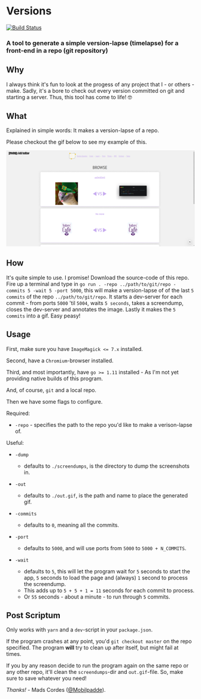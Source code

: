 # Versions

[![Build Status](https://travis-ci.org/Mobilpadde/versions.svg?branch=master)](https://travis-ci.org/Mobilpadde/versions)

### A tool to generate a simple version-lapse (timelapse) for a front-end in a repo (git repository)

## Why

I always think it's fun to look at the progess of any project that I - or others - make. Sadly, it's a bore to check out every version committed on git and starting a server. Thus, this tool has come to life! 🤓

## What

Explained in simple words: It makes a version-lapse of a repo.

Please checkout the gif below to see my example of this.

![https://voters.cafe version-lapse of five commits](sample/out.gif?raw=true "https://voters.cafe version-lapse of five commits")

## How

It's quite simple to use. I promise! Download the source-code of this repo. Fire up a terminal and type in `go run . -repo ../path/to/git/repo -commits 5 -wait 5 -port 5000`, this will make a version-lapse of of the last `5 commits` of the repo `../path/to/git/repo`. It starts a dev-server for each commit - from ports `5000` 'til `5004`, waits `5 seconds`, takes a screendump, closes the dev-server and annotates the image. Lastly it makes the `5 commits` into a gif. Easy peasy!

## Usage

First, make sure you have `ImageMagick <= 7.x` installed.

Second, have a `Chromium`-browser installed.

Third, and most importantly, have `go >= 1.11` installed - As I'm not yet providing native builds of this program.

And, of course, `git` and a local repo.

Then we have some flags to configure.

Required:

 * `-repo` - specifies the path to the repo you'd like to make a verison-lapse of.

Useful:

 * `-dump`
   * defaults to `./screendumps`, is the directory to dump the screenshots in.

 * `-out`
   * defaults to `./out.gif`, is the path and name to place the generated gif.

 * `-commits`
   * defaults to `0`, meaning all the commits. 

 * `-port`
   * defaults to `5000`, and will use ports from `5000` to `5000 + N_COMMITS`.

 * `-wait`
   * defaults to `5`, this will let the program wait for `5` seconds to start the app, `5` seconds to load the page and (always) `1` second to process the screendump.
   * This adds up to `5 + 5 + 1 = 11` seconds for each commit to process.
   * Or `55` seconds - about a minute - to run through `5` commits.

## Post Scriptum

Only works with `yarn` and a `dev`-script in your `package.json`.

If the program crashes at any point, you'd `git checkout master` on the repo specified. The program **will** try to clean up after itself, but might fail at times.

If you by any reason decide to run the program again on the same repo or any other repo, it'll clean the `screendumps`-dir and `out.gif`-file. So, make sure to save whatever you need!

*Thanks!* - Mads Cordes ([@Mobilpadde](https://twitter.com/Mobilpadde "Twitter")).